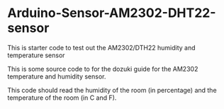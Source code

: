 # Arduino-Sensor-AM2302-DHT22-sensor
This is starter code to test out the AM2302/DTH22 humidity and temperature sensor

This is some source code to for the dozuki guide for the AM2302 temperature and humidity sensor.

This code should read the humidity of the room (in percentage) and the temperature of the room (in C and F).
